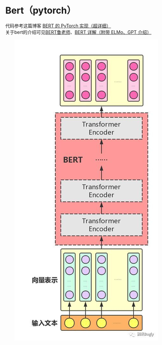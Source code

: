 # Bert（pytorch）
代码参考这篇博客 [BERT 的 PyTorch 实现（超详细）](https://blog.csdn.net/qq_37236745/article/details/108845470)  
关于bert的介绍可见[BERT鲁老师](https://lulaoshi.info/machine-learning/attention/bert.html)、[BERT 详解（附带 ELMo、GPT 介绍）](https://wmathor.com/index.php/archives/1456/) 
<div align=center>
<img src="./img/bert.jpeg"/>
</div>   
